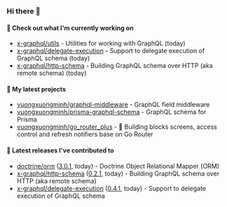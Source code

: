 ### Hi there 👋

#### 👷 Check out what I'm currently working on

- [x-graphql/utils](https://github.com/x-graphql/utils) - Utilities for working with GraphQL (today)
- [x-graphql/delegate-execution](https://github.com/x-graphql/delegate-execution) - Support to delegate execution of GraphQL schema (today)
- [x-graphql/http-schema](https://github.com/x-graphql/http-schema) - Building GraphQL schema over HTTP (aka remote schema) (today)

#### 🌱 My latest projects

- [vuongxuongminh/graphql-middleware](https://github.com/vuongxuongminh/graphql-middleware) - GraphQL field middleware
- [vuongxuongminh/prisma-graphql-schema](https://github.com/vuongxuongminh/prisma-graphql-schema) - GraphQL schema for Prisma
- [vuongxuongminh/go_router_plus](https://github.com/vuongxuongminh/go_router_plus) - :office: Building blocks screens, access control and refresh notifiers base on Go Router

#### 🔭 Latest releases I've contributed to

- [doctrine/orm](https://github.com/doctrine/orm) ([3.0.1](https://github.com/doctrine/orm/releases/tag/3.0.1), today) - Doctrine Object Relational Mapper (ORM)
- [x-graphql/http-schema](https://github.com/x-graphql/http-schema) ([0.2.1](https://github.com/x-graphql/http-schema/releases/tag/0.2.1), today) - Building GraphQL schema over HTTP (aka remote schema)
- [x-graphql/delegate-execution](https://github.com/x-graphql/delegate-execution) ([0.4.1](https://github.com/x-graphql/delegate-execution/releases/tag/0.4.1), today) - Support to delegate execution of GraphQL schema
